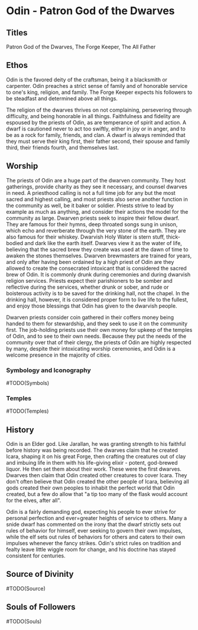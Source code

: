 # Odin - Patron God of the Dwarves

## Titles

Patron God of the Dwarves, The Forge Keeper, The All Father

## Ethos

Odin is the favored deity of the craftsman, being it a blacksmith or carpenter. Odin preaches a strict sense of family and of honorable service to one's king, religion, and family. The Forge Keeper expects his followers to be steadfast and determined above all things.

The religion of the dwarves thrives on not complaining, persevering through difficulty, and being honorable in all things. Faithfulness and fidelity are espoused by the priests of Odin, as are temperance of spirit and action. A dwarf is cautioned never to act too swiftly, either in joy or in anger, and to be as a rock for family, friends, and clan. A dwarf is always reminded that they must serve their king first, their father second, their spouse and family third, their friends fourth, and themselves last.

## Worship

The priests of Odin are a huge part of the dwarven community. They host gatherings, provide charity as they see it necessary, and counsel dwarves in need. A priesthood calling is not a full time job for any but the most sacred and highest calling, and most priests also serve another function in the community as well, be it baker or soldier. Priests strive to lead by example as much as anything, and consider their actions the model for the community as large. Dwarven priests seek to inspire their fellow dwarf. They are famous for their hymns, deep throated songs sung in unison, which echo and reverberate through the very stone of the earth. They are also famous for their whiskey. Dwarvish Holy Water is stern stuff, thick-bodied and dark like the earth itself. Dwarves view it as the water of life, believing that the sacred brew they create was used at the dawn of time to awaken the stones themselves. Dwarven brewmasters are trained for years, and only after having been ordained by a high priest of Odin are they allowed to create the consecrated intoxicant that is considered the sacred brew of Odin. It is commonly drunk during ceremonies and during dwarvish religion services. Priests expect their parishioners to be somber and reflective during the services, whether drunk or sober, and rude or boisterous activity is to be saved for the drinking hall, not the chapel. In the drinking hall, however, it is considered proper form to live life to the fullest, and enjoy those blessings that Odin has given to the dwarvish people.

Dwarven priests consider coin gathered in their coffers money being handed to them for stewardship, and they seek to use it on the community first. The job-holding priests use their own money for upkeep of the temples of Odin, and to see to their own needs. Because they put the needs of the community over that of their clergy, the priests of Odin are highly respected by many, despite their intoxicating worship ceremonies, and Odin is a welcome presence in the majority of cities.

### Symbology and Iconography

#TODO(Symbols)

### Temples

#TODO(Temples)

## History

Odin is an Elder god. Like Jarallan, he was granting strength to his faithful before history was being recorded. The dwarves claim that he created Icara, shaping it on his great Forge, then crafting the creatures out of clay and imbuing life in them with his life-giving elixir - potent, god-brewed liquor. He then set them about their work. These were the first dwarves. Dwarves then claim that Odin created other creatures to cover Icara. They don't often believe that Odin created the other people of Icara, believing all gods created their own peoples to inhabit the perfect world that Odin created, but a few do allow that "a tip too many of the flask would account for the elves, after all".

Odin is a fairly demanding god, expecting his people to ever strive for personal perfection and ever=greater heights of service to others. Many a snide dwarf has commented on the irony that the dwarf strictly sets out rules of behavior for himself, ever seeking to govern their own impulses, while the elf sets out rules of behaviors for others and caters to their own impulses whenever the fancy strikes. Odin's strict rules on tradition and fealty leave little wiggle room for change, and his doctrine has stayed consistent for centuries.

## Source of Divinity

#TODO(Source)

## Souls of Followers

#TODO(Souls)